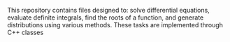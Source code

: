This repository contains files designed to: solve differential equations, evaluate definite integrals, find the roots of a function, and generate distributions using various methods. These tasks are implemented through C++ classes
